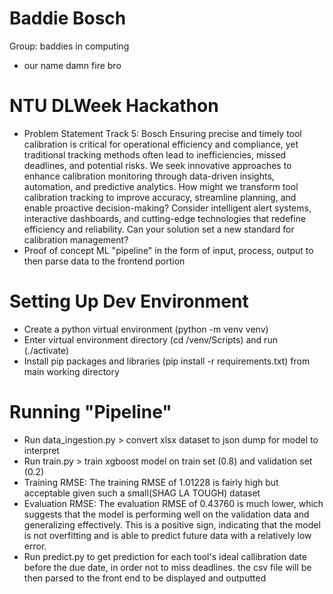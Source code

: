 # Baddie Bosch
Group: baddies in computing
- our name damn fire bro

# NTU DLWeek Hackathon 

- Problem Statement Track 5: Bosch
Ensuring precise and timely tool calibration is critical for operational efficiency and compliance, yet traditional tracking methods often lead to inefficiencies, missed deadlines, and potential risks. We seek innovative approaches to enhance calibration monitoring through data-driven insights, automation, and predictive analytics.
How might we transform tool calibration tracking to improve accuracy, streamline planning, and enable proactive decision-making? Consider intelligent alert systems, interactive dashboards, and cutting-edge technologies that redefine efficiency and reliability.
Can your solution set a new standard for calibration management?
- Proof of concept ML "pipeline" in the form of input, process, output to then parse data to the frontend portion

# Setting Up Dev Environment

- Create a python virtual environment (python -m venv venv)
- Enter virtual environment directory (cd /venv/Scripts) and run (./activate)
- Install pip packages and libraries (pip install -r requirements.txt) from main working directory 

# Running "Pipeline"

- Run data_ingestion.py > convert xlsx dataset to json dump for model to interpret
- Run train.py > train xgboost model on train set (0.8) and validation set (0.2) 
- Training RMSE: The training RMSE of 1.01228 is fairly high but acceptable given such a small(SHAG LA TOUGH) dataset
- Evaluation RMSE: The evaluation RMSE of 0.43760 is much lower, which suggests that the model is performing well on the validation data and generalizing effectively. This is a positive sign, indicating that the model is not overfitting and is able to predict future data with a relatively low error.
- Run predict.py to get prediction for each tool's ideal callibration date before the due date, in order not to miss deadlines. the csv file will be then parsed to the front end to be displayed and outputted
